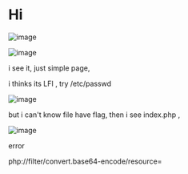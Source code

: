 # Hi
![image](https://user-images.githubusercontent.com/65381453/136799617-632b1584-6996-4b86-94e9-f6edf07480f5.png)

![image](https://user-images.githubusercontent.com/65381453/136799649-40d1a28c-1f67-4d4e-844a-762d6f140b14.png)

i see it, just simple page, 

i thinks its LFI , try /etc/passwd

![image](https://user-images.githubusercontent.com/65381453/136799743-d6ec2f79-30d8-47cb-b798-6434e1da21c8.png)

but i can't know file have flag, then i see index.php ,

![image](https://user-images.githubusercontent.com/65381453/136800262-73e70350-d063-4248-83b7-1cbcc0d530b1.png)

error

php://filter/convert.base64-encode/resource=
